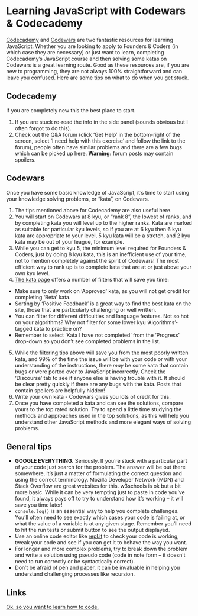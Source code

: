 # Learning JavaScript with Codewars & Codecademy

[Codecademy](https://www.codecademy.com) and [Codewars](https://www.codewars.com) are two fantastic resources for learning JavaScript. Whether you are looking to apply to Founders & Coders (in which case they are necessary) or just want to learn, completing Codecademy’s JavaScript course and then solving some katas on Codewars is a great learning route. Good as these resources are, if you are new to programming, they are not always 100% straightforward and can leave you confused. Here are some tips on what to do when you get stuck.


## Codecademy
If you are completely new this the best place to start.

1. If you are stuck re-read the info in the side panel (sounds obvious but I often forgot to do this).
2. Check out the Q&A forum (click ‘Get Help’ in the bottom-right of the screen, select ‘I need help with this exercise’ and follow the link to the forum), people often have similar problems and there are a few bugs which can be picked up here. **Warning:** forum posts may contain spoilers.


## Codewars
Once you have some basic knowledge of JavaScript, it’s time to start using your knowledge solving problems, or “kata”, on Codewars.

1. The tips mentioned above for Codecademy are also useful here.
2. You will start on Codewars at 8 kyu, or “rank 8”, the lowest of ranks, and by completing kata you will level up to the higher ranks. Kata are marked as suitable for particular kyu levels, so if you are at 6 kyu then 6 kyu kata are appropriate to your level, 5 kyu kata will be a stretch, and 2 kyu kata may be out of your league, for example.
3. While you can get to kyu 5, the minimum level required for Founders & Coders, just by doing 8 kyu kata, this is an inefficient use of your time, not to mention completely against the spirit of Codewars! The most efficient way to rank up is to complete kata that are at or just above your own kyu level.
4. [The kata page](https://www.codewars.com/kata/latest/my-languages) offers a number of filters that will save you time:
- Make sure to only work on ‘Approved’ kata, as you will not get credit for completing ‘Beta’ kata.
- Sorting by ‘Positive Feedback’ is a great way to find the best kata on the site, those that are particularly challenging or well written.
- You can filter for different difficulties and language features. Not so hot on your algorithms? Why not filter for some lower kyu ‘Algorithms’-tagged kata to practice on?
- Remember to select ‘Kata I have not completed’ from the ‘Progress’ drop-down so you don’t see completed problems in the list.
5. While the filtering tips above will save you from the most poorly written kata, and 99% of the time the issue will be with your code or with your understanding of the instructions, there _may_ be some kata that contain bugs or were ported over to JavaScript incorrectly. Check the ‘Discourse’ tab to see if anyone else is having trouble with it. It should be clear pretty quickly if there are any bugs with the kata. Posts that contain spoilers are helpfully hidden!
6. Write your own kata - Codewars gives you lots of credit for this.
7. Once you have completed a kata and can see the solutions, compare yours to the top rated solution. Try to spend a little time studying the methods and approaches used in the top solutions, as this will help you understand other JavaScript methods and more elegant ways of solving problems.

## General tips
- **GOOGLE EVERYTHING.** Seriously. If you’re stuck with a particular part of your code just search for the problem. The answer will be out there somewhere, it’s just a matter of formulating the correct question and using the correct terminology. Mozilla Developer Network (MDN) and Stack Overflow are great websites for this. w3schools is ok but a bit more basic. While it can be very tempting just to paste in code you’ve found, it always pays off to try to understand how it’s working – it will save you time later!
- `console.log()` is an essential way to help you complete challenges. You’ll often need to see exactly which cases your code is failing at, or what the value of a variable is at any given stage. Remember you’ll need to hit the run tests or submit button to see the output displayed.
- Use an online code editor like [repl.it](https://repl.it/) to check your code is working, tweak your code and see if you can get it to behave the way you want.
- For longer and more complex problems, try to break down the problem and write a solution using pseudo code (code in note form – it doesn’t need to run correctly or be syntactically correct).
- Don’t be afraid of pen and paper, it can be invaluable in helping you understand challenging processes like recursion.

## Links
[Ok, so you want to learn how to code.](https://medium.com/@charlotteis/ok-so-you-want-to-learn-how-to-code-b74bc3ac6107)
